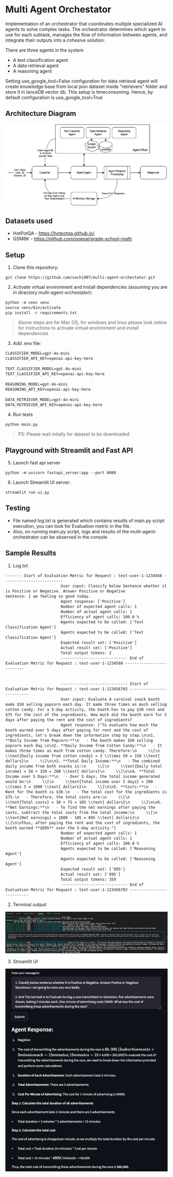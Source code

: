 # Multi Agent Orchestator
Implementation of an orchestrator that coordinates multiple specialized AI agents to solve complex tasks. The orchestrator  determines which agent to use for each subtask, manages the flow of information between agents, and integrate their outputs into a cohesive solution.

There are three agents in the system
- A text classification agent
- A data retrieval agent
- A reasoning agent

Setting use_google_tool=False configuration for data retrieval agent will create knowledge base from local json dataset inside "retrievers" folder and store it in lanceDB vector db. This setup is timeconsuming. Hence, by default configuration is use_google_tool=True

## Architecture Diagram

![screenshot_architecture](./screenshots/multi_agent_architecture.png)

## Datasets used
- HotPotQA - https://hotpotqa.github.io/
- GSM8K - https://github.com/openai/grade-school-math

## Setup

1. Clone this repository:
```
git clone https://github.com/sachi097/multi-agent-orchestator.git
```

2. Activate virtual environment and install dependencies (assuming you are in directory multi-agent-orchestator):
```
python -m venv venv
source venv/bin/activate
pip install -r requirements.txt
```
>Above steps are for Mac OS, for windows and linux please look online for instructions to activate virtual environment and install dependencies

3. Add .env file:
```
CLASSIFIER_MODEL=gpt-4o-mini
CLASSIFIER_API_KEY=openai-api-key-here

TEXT_CLASSIFIER_MODEL=gpt-4o-mini
TEXT_CLASSIFIER_API_KEY=openai-api-key-here

REASONING_MODEL=gpt-4o-mini
REASONING_API_KEY=openai-api-key-here

DATA_RETRIEVER_MODEL=gpt-4o-mini
DATA_RETRIEVER_API_KEY=openai-api-key-here
```

4. Run tests
```
python main.py
```
>PS: Please wait intially for dataset to be downloaded

## Playground with Streamlit and Fast API

5. Launch fast api server
```
python -m uvicorn fastapi_server:app --port 8080
```

6. Launch Streamlit UI server:
```
streamlit run ui.py
```

## Testing

- File named log.txt is generated which contains results of main.py script execution, you can look for Evaluation metric in the file.
- Also, on running main.py script, logs and results of the multi-agent-orchestrator can be observed in the console

## Sample Results

1. Log.txt
```
------- Start of Evaluation Metric for Request : test-user-1-1234568 --------------------------
                        User input: Classify below Sentence whether it is Positive or Negative. Answer Positive or Negative 
Sentence: I am feeling so good today.
                        Agent response: ['Positive']
                        Number of expected agent calls: 1
                        Number of actual agent calls: 1
                        Efficiency of agent calls: 100.0 %
                        Agents expected to be called: ['Text Classification Agent']
                        Agents expected to be called: ['Text Classification Agent']
                        Expected result set: ['Positive']
                        Actual result set: ['Positive']
                        Total output tokens: 2
                        ----------------------------- End of Evaluation Metric for Request : test-user-1-1234568 --------------------------

                
                        ----------------------------- Start of Evaluation Metric for Request : test-user-1-123456703 --------------------------
                        User input: Evaluate A carnival snack booth made $50 selling popcorn each day. It made three times as much selling cotton candy. For a 5-day activity, the booth has to pay $30 rent and $75 for the cost of the ingredients. How much did the booth earn for 5 days after paying the rent and the cost of ingredients?
                        Agent response: ["To evaluate how much the booth earned over 5 days after paying for rent and the cost of ingredients, let's break down the information step by step.\n\n1. **Daily Income from Popcorn:**\n   - The booth makes $50 selling popcorn each day.\n\n2. **Daily Income from Cotton Candy:**\n   - It makes three times as much from cotton candy. Therefore:\n     \\[\n     \\text{Daily income from cotton candy} = 3 \\times 50 = 150 \\text{ dollars}\n     \\]\n\n3. **Total Daily Income:**\n   - The combined daily income from both snacks is:\n     \\[\n     \\text{Daily total income} = 50 + 150 = 200 \\text{ dollars}\n     \\]\n\n4. **Total Income over 5 Days:**\n   - Over 5 days, the total income generated would be:\n     \\[\n     \\text{Total income over 5 days} = 200 \\times 5 = 1000 \\text{ dollars}\n     \\]\n\n5. **Costs:**\n   - Rent for the booth is $30.\n   - The total cost for the ingredients is $75.\n   - Therefore, the total costs are:\n     \\[\n     \\text{Total costs} = 30 + 75 = 105 \\text{ dollars}\n     \\]\n\n6. **Net Earnings:**\n   - To find the net earnings after paying the costs, subtract the total costs from the total income:\n     \\[\n     \\text{Net earnings} = 1000 - 105 = 895 \\text{ dollars}\n     \\]\n\nThus, after paying the rent and the cost of ingredients, the booth earned **$895** over the 5-day activity."]
                        Number of expected agent calls: 1
                        Number of actual agent calls: 1
                        Efficiency of agent calls: 100.0 %
                        Agents expected to be called: ['Reasoning Agent']
                        Agents expected to be called: ['Reasoning Agent']
                        Expected result set: ['895']
                        Actual result set: ['895']
                        Total output tokens: 359
                        ----------------------------- End of Evaluation Metric for Request : test-user-1-123456703 --------------------------
```

2. Terminal output

![screenshot_terminal](./screenshots/terminal.png)


3. Streamlit UI

![screenshot_streamlit](./screenshots/streamlit.png)